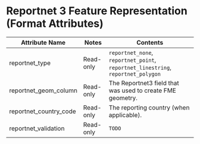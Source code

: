 # Reportnet 3 Feature Representation (Format Attributes)

| Attribute Name       | Notes     | Contents |
| -------------------- | --------- | -------- |
| reportnet_type       | Read-only | `reportnet_none`, `reportnet_point`, `reportnet_linestring`, `reportnet_polygon` |
| reportnet_geom_column       | Read-only | The Reportnet3 field that was used to create FME geometry. |
| reportnet_country_code       | Read-only | The reporting country (when applicable). |
| reportnet_validation | Read-only | `TODO` |


